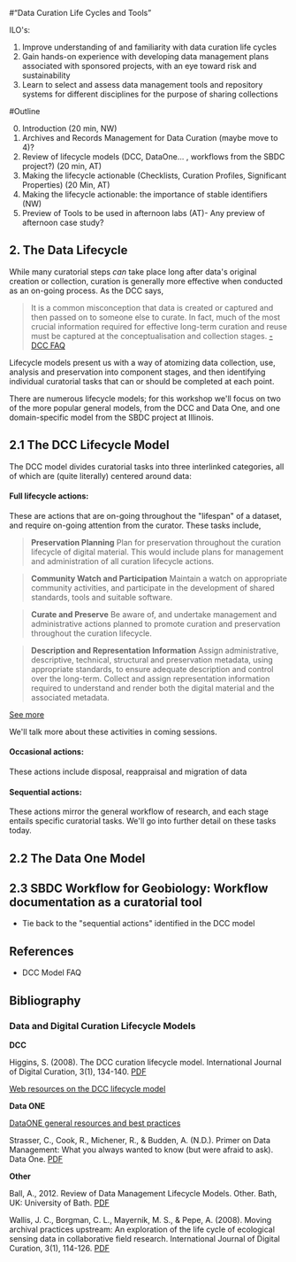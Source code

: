 #“Data Curation Life Cycles and Tools”

ILO's:

1. Improve understanding of and familiarity with data curation life cycles
2. Gain hands-on experience with developing data management plans associated with sponsored projects, with an eye toward risk and sustainability
3. Learn to select and assess data management tools and repository systems for different disciplines for the purpose of sharing collections

#Outline

0. Introduction (20 min, NW)
1. Archives and Records Management for Data Curation (maybe move to 4)?
2. Review of lifecycle models (DCC, DataOne... , workflows from the SBDC project?) (20 min, AT)
3. Making the lifecycle actionable (Checklists, Curation Profiles, Significant Properties) (20 Min, AT)
4. Making the lifecycle actionable: the importance of stable identifiers (NW)
5. Preview of Tools to be used in afternoon labs (AT)- Any preview of afternoon case study?

## 2. The Data Lifecycle

While many curatorial steps _can_ take place long after data's original creation or collection, curation is generally more effective when conducted as an on-going process.  As the DCC says, 

>It is a common misconception that data is created or captured and then passed on to someone else to curate. In fact, much of the most crucial information required for effective long-term curation and reuse must be captured at the conceptualisation and collection stages. [- DCC FAQ](http://www.dcc.ac.uk/resources/curation-lifecycle-model/lifecycle-model-faqs#sthash.I5US5DyT.dpuf)

Lifecycle models present us with a way of atomizing data collection, use, analysis and preservation into component stages, and then identifying individual curatorial tasks that can or should be completed at each point.

There are numerous lifecycle models; for this workshop we'll focus on two of the more popular general models, from the DCC and Data One, and one domain-specific model from the SBDC project at Illinois.

## 2.1 The DCC Lifecycle Model

The DCC model divides curatorial tasks into three interlinked categories, all of which are (quite literally) centered around data:

#### Full lifecycle actions: 

These are actions that are on-going throughout the "lifespan" of a dataset, and require on-going attention from the curator.  These tasks include,

>**Preservation Planning**
Plan for preservation throughout the curation lifecycle of digital material. This would include plans for management and administration of all curation lifecycle actions.

>**Community Watch and Participation**
Maintain a watch on appropriate community activities, and participate in the development of shared standards, tools and suitable software. 

>**Curate and Preserve**
Be aware of, and undertake management and administrative actions planned to promote curation and preservation throughout the curation lifecycle.

>**Description and Representation Information**
Assign administrative, descriptive, technical, structural and preservation metadata, using appropriate standards, to ensure adequate description and control over the long-term. Collect and assign representation information required to understand and render both the digital material and the associated metadata.

[See more](http://www.dcc.ac.uk/resources/curation-lifecycle-model#sthash.QOx0GL9t.dpuf)

We'll talk more about these activities in coming sessions.

#### Occasional actions: 

These actions include disposal, reappraisal and migration of data

#### Sequential actions:  

These actions mirror the general workflow of research, and each stage entails specific curatorial tasks.  We'll go into further detail on these tasks today.

## 2.2 The Data One Model



## 2.3 SBDC Workflow for Geobiology: Workflow documentation as a curatorial tool

- Tie back to the "sequential actions" identified in the DCC model

## References
- DCC Model FAQ

## Bibliography


### Data and Digital Curation Lifecycle Models

**DCC**

Higgins, S. (2008). The DCC curation lifecycle model. International Journal of Digital Curation, 3(1), 134-140. [PDF](http://www.ijdc.net/index.php/ijdc/article/viewArticle/69)

[Web resources on the DCC lifecycle model](http://www.dcc.ac.uk/resources/curation-lifecycle-model)

**Data ONE**

[DataONE general resources and best practices](https://www.dataone.org/best-practices)

Strasser, C., Cook, R., Michener, R., & Budden, A. (N.D.). Primer on Data Management: What you always wanted to know (but were afraid to ask). Data One. [PDF](https://www.dataone.org/sites/all/documents/DataONE_BP_Primer_020212.pdf)

**Other**

Ball, A., 2012. Review of Data Management Lifecycle Models. Other. Bath, UK: University of Bath. [PDF](http://opus.bath.ac.uk/28587/1/redm1rep120110ab10.pdf)

Wallis, J. C., Borgman, C. L., Mayernik, M. S., & Pepe, A. (2008). Moving archival practices upstream: An exploration of the life cycle of ecological sensing data in collaborative field research. International Journal of Digital Curation, 3(1), 114-126. [PDF](http://www.ijdc.net/index.php/ijdc/article/viewArticle/67)



